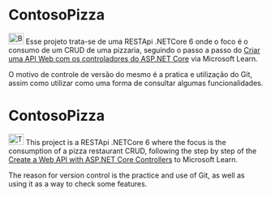 # ContosoPizza
<img src="https://countryflagsapi.com/png/br" alt="Brazil flag" width="30" height="22"/>
Esse projeto trata-se de uma RESTApi .NETCore 6 onde o foco é o consumo de um CRUD de uma pizzaria, seguindo o passo a passo do <a href="https://learn.microsoft.com/pt-br/training/modules/build-web-api-aspnet-core/">Criar uma API Web com os controladores do ASP.NET Core</a> via Microsoft Learn.

O motivo de controle de versão do mesmo é a pratica e utilização do Git, assim como utilizar como uma forma de consultar algumas funcionalidades.

# ContosoPizza
<img src="https://countryflagsapi.com/png/us" alt="The United States Of America flag" width="30" height="22"/>
This project is a RESTApi .NETCore 6 where the focus is the consumption of a pizza restaurant CRUD, following the step by step of the <a href="https://learn.microsoft.com/pt-br/training/modules/build-web-api-aspnet-core/">Create a Web API with ASP.NET Core Controllers</a> to Microsoft Learn.

The reason for version control is the practice and use of Git, as well as using it as a way to check some features.
